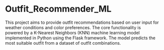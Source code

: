 # Outfit_Recommender_ML
This project aims to provide outfit recommendations based on user input for weather conditions and color preferences. The core functionality is powered by a K-Nearest Neighbors (KNN) machine learning model implemented in Python using the Flask framework. The model predicts the most suitable outfit from a dataset of outfit combinations.

